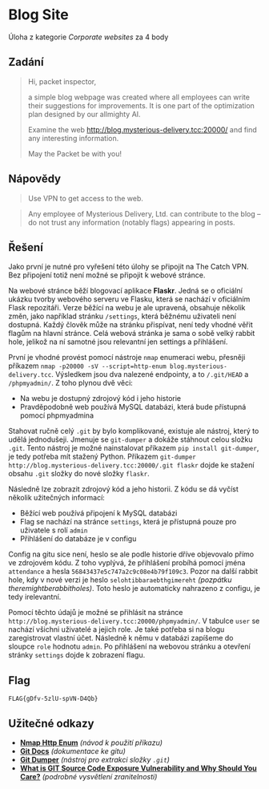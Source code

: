 # Blog Site
Úloha z kategorie *Corporate websites* za 4 body

## Zadání

> Hi, packet inspector,
>
> a simple blog webpage was created where all employees can write their suggestions for improvements. It is one part of the optimization plan designed by our allmighty AI.
>
> Examine the web http://blog.mysterious-delivery.tcc:20000/ and find any interesting information.
>
> May the Packet be with you!

## Nápovědy

> Use VPN to get access to the web.

> Any employee of Mysterious Delivery, Ltd. can contribute to the blog – do not trust any information (notably flags) appearing in posts.

## Řešení

Jako první je nutné pro vyřešení této úlohy se připojit na The Catch VPN. Bez připojení totiž není možné se připojit k webové stránce.

Na webové stránce běží blogovací aplikace **Flaskr**. Jedná se o oficiální ukázku tvorby webového serveru ve Flasku, která se nachází v oficiálním Flask repozitáři. Verze běžící na webu je ale upravená, obsahuje několik změn, jako například stránku `/settings`, která běžnému uživateli není dostupná. Každý člověk může na stránku přispívat, není tedy vhodné věřit flagům na hlavní stránce. Celá webová stránka je sama o sobě velký rabbit hole, jelikož na ní samotné jsou relevantní jen settings a přihlášení. 

První je vhodné provést pomocí nástroje `nmap` enumeraci webu, přesněji příkazem `nmap -p20000 -sV --script=http-enum blog.mysterious-delivery.tcc`. Výsledkem jsou dva nalezené endpointy, a to `/.git/HEAD` a `/phpmyadmin/`. Z toho plynou dvě věci:

- Na webu je dostupný zdrojový kód i jeho historie
- Pravděpodobně web používá MySQL databázi, která bude přístupná pomocí phpmyadmina

Stahovat ručně celý `.git` by bylo komplikované, existuje ale nástroj, který to udělá jednodušeji. Jmenuje se `git-dumper` a dokáže stáhnout celou složku `.git`. Tento nástroj je možné nainstalovat příkazem `pip install git-dumper`, je tedy potřeba mít stažený Python. Příkazem `git-dumper http://blog.mysterious-delivery.tcc:20000/.git flaskr` dojde ke stažení obsahu `.git` složky do nové složky `flaskr`.

Následně lze zobrazit zdrojový kód a jeho historii. Z kódu se dá vyčíst několik užitečných informací:

- Běžící web používá připojení k MySQL databázi
- Flag se nachází na stránce `settings`, která je přístupná pouze pro uživatele s rolí `admin`
- Přihlášení do databáze je v configu

Config na gitu sice není, heslo se ale podle historie dříve objevovalo přímo ve zdrojovém kódu. Z toho vyplývá, že přihlášení probíhá pomocí jména `attendance` a hesla `56843437e5c747a2c9c08e4b79f109c3`. Pozor na další rabbit hole, kdy v nové verzi je heslo `selohtibbaraebthgimereht` *(pozpátku theremightberabbitholes)*. Toto heslo je automaticky nahrazeno z configu, je tedy irelevantní. 

Pomocí těchto údajů je možné se přihlásit na stránce `http://blog.mysterious-delivery.tcc:20000/phpmyadmin/`. V tabulce `user` se nachází všichni uživatelé a jejich role. Je také potřeba si na blogu zaregistrovat vlastní účet. Následně k němu v databázi zapíšeme do sloupce `role` hodnotu `admin`. Po přihlášení na webovou stránku a otevření stránky `settings` dojde k zobrazení flagu.

## Flag
`FLAG{gDfv-5zlU-spVN-D4Qb}`

## Užitečné odkazy

- **[Nmap Http Enum](https://nmap.org/nsedoc/scripts/http-enum.html)** *(návod k použití příkazu)*
- **[Git Docs](https://git-scm.com/doc)** *(dokumentace ke gitu)*
- **[Git Dumper](https://github.com/arthaud/git-dumper)** *(nástroj pro extrakci složky `.git`)*
- **[What is GIT Source Code Exposure Vulnerability and Why Should You Care?](https://iosentrix.com/blog/git-source-code-disclosure-vulnerability/)** *(podrobné vysvětlení zranitelnosti)*